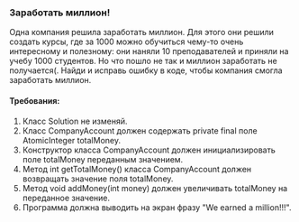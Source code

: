 
### Заработать миллион!

Одна компания решила заработать миллион. Для этого они решили создать курсы, где за 1000 можно обучиться
чему-то очень интересному и полезному: они наняли 10 преподавателей и приняли на учебу 1000 студентов.
Но что пошло не так и миллион заработать не получается(. Найди и исправь ошибку в коде, чтобы компания смогла
заработать миллион.


#### Требования:
1.	Класс Solution не изменяй.
2.	Класс CompanyAccount должен содержать private final поле AtomicInteger totalMoney.
3.	Конструктор класса CompanyAccount должен инициализировать поле totalMoney переданным значением.
4.	Метод int getTotalMoney() класса CompanyAccount должен возвращать значение поля totalMoney.
5.	Метод void addMoney(int money) должен увеличивать totalMoney на переданное значение.
6.	Программа должна выводить на экран фразу &quot;We earned a million!!!&quot;.

